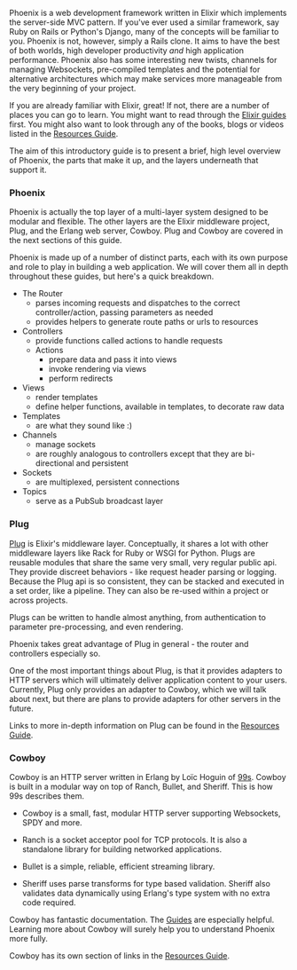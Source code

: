 Phoenix is a web development framework written in Elixir which implements the server-side MVC pattern. If you've ever used a similar framework, say Ruby on Rails or Python's Django, many of the concepts will be familiar to you. Phoenix is not, however, simply a Rails clone. It aims to have the best of both worlds, high developer productivity _and_ high application performance. Phoenix also has some interesting new twists, channels for managing Websockets, pre-compiled templates and the potential for alternative architectures which may make services more manageable from the very beginning of your project.

If you are already familiar with Elixir, great! If not, there are a number of places you can go to learn. You might want to read through the [Elixir guides](http://elixir-lang.org/getting_started/1.html) first. You might also want to look through any of the books, blogs or videos listed in the [Resources Guide](http://www.phoenixframework.org/docs/resources).

The aim of this introductory guide is to present a brief, high level overview of Phoenix, the parts that make it up, and the layers underneath that support it.

### Phoenix

Phoenix is actually the top layer of a multi-layer system designed to be modular and flexible. The other layers are the Elixir middleware project, Plug, and the Erlang web server, Cowboy. Plug and Cowboy are covered in the next sections of this guide.

Phoenix is made up of a number of distinct parts, each with its own purpose and role to play in building a web application. We will cover them all in depth throughout these guides, but here's a quick breakdown.

- The Router
  - parses incoming requests and dispatches to the correct controller/action, passing parameters as needed
  - provides helpers to generate route paths or urls to resources
- Controllers
  - provide functions called actions to handle requests
  - Actions
    - prepare data and pass it into views
    - invoke rendering via views
    - perform redirects
- Views
  - render templates
  - define helper functions, available in templates, to decorate raw data
- Templates
  - are what they sound like :)
- Channels
  - manage sockets
  - are roughly analogous to controllers except that they are bi-directional and persistent
- Sockets
  - are multiplexed, persistent connections
- Topics
  - serve as a PubSub broadcast layer

### Plug

[Plug](http://hexdocs.pm/plug/) is Elixir's middleware layer. Conceptually, it shares a lot with other middleware layers like Rack for Ruby or WSGI for Python. Plugs are reusable modules that share the same very small, very regular public api. They provide discreet behaviors - like request header parsing or logging. Because the Plug api is so consistent, they can be stacked and executed in a set order, like a pipeline. They can also be re-used within a project or across projects.

Plugs can be written to handle almost anything, from authentication to parameter pre-processing, and even rendering.

Phoenix takes great advantage of Plug in general - the router and controllers especially so.

One of the most important things about Plug, is that it provides adapters to HTTP servers which will ultimately deliver application content to your users. Currently, Plug only provides an adapter to Cowboy, which we will talk about next, but there are plans to provide adapters for other servers in the future.

Links to more in-depth information on Plug can be found in the [Resources Guide](http://www.phoenixframework.org/docs/resources).

### Cowboy

Cowboy is an HTTP server written in Erlang by Loïc Hoguin of [99s](http://ninenines.eu/). Cowboy is built in a modular way on top of Ranch, Bullet, and Sheriff. This is how 99s describes them.

- Cowboy is a small, fast, modular HTTP server supporting Websockets, SPDY and more.

- Ranch is a socket acceptor pool for TCP protocols. It is also a standalone library for building networked applications.

- Bullet is a simple, reliable, efficient streaming library.

- Sheriff uses parse transforms for type based validation. Sheriff also validates data dynamically using Erlang's type system with no extra code required.

Cowboy has fantastic documentation. The [Guides](http://ninenines.eu/docs/en/cowboy/HEAD/guide/) are especially helpful. Learning more about Cowboy will surely help you to understand Phoenix more fully.

Cowboy has its own section of links in the [Resources Guide](http://www.phoenixframework.org/docs/resources).
